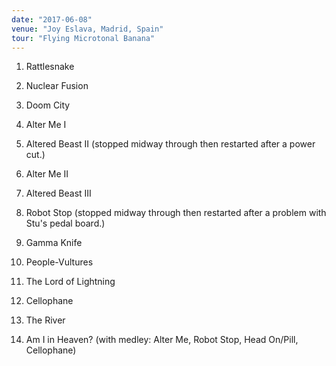 ```yaml
---
date: "2017-06-08"
venue: "Joy Eslava, Madrid, Spain"
tour: "Flying Microtonal Banana"
---
```



 1. Rattlesnake

 2. Nuclear Fusion

 3. Doom City

 4. Alter Me I

 5. Altered Beast II
    (stopped midway through then restarted after a power cut.)

 6. Alter Me II

 7. Altered Beast III

 8. Robot Stop
    (stopped midway through then restarted after a problem with Stu's
    pedal board.)

 9. Gamma Knife

10. People-Vultures

11. The Lord of Lightning

12. Cellophane

13. The River

14. Am I in Heaven?
    (with medley: Alter Me, Robot Stop, Head On/Pill, Cellophane)


